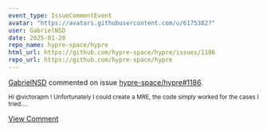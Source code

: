 ```yaml
---
event_type: IssueCommentEvent
avatar: "https://avatars.githubusercontent.com/u/6175382?"
user: GabrielNSD
date: 2025-01-28
repo_name: hypre-space/hypre
html_url: https://github.com/hypre-space/hypre/issues/1186
repo_url: https://github.com/hypre-space/hypre
---
```


<a href='https://github.com/GabrielNSD' target='_blank'>GabrielNSD</a> commented on issue <a href='https://github.com/hypre-space/hypre/issues/1186' target='_blank'>hypre-space/hypre#1186</a>.

<small>Hi @victorapm ! Unfortunately I could create a MRE, the code simply worked for the cases I tried....</small>

<a href='https://github.com/hypre-space/hypre/issues/1186' target='_blank'>View Comment</a>